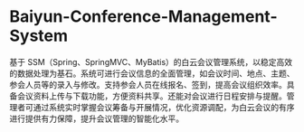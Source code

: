 # Baiyun-Conference-Management-System
基于 SSM（Spring、SpringMVC、MyBatis）的白云会议管理系统，以稳定高效的数据处理为基石。系统可进行会议信息的全面管理，如会议时间、地点、主题、参会人员等的录入与修改。支持参会人员在线报名、签到，提高会议组织效率。具备会议资料上传与下载功能，方便资料共享。还能对会议进行日程安排与提醒。管理者可通过系统实时掌握会议筹备与开展情况，优化资源调配，为白云会议的有序进行提供有力保障，提升会议管理的智能化水平。 
